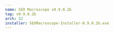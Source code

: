 ```yaml
---
name: SEO Macroscope v0.9.0.2b
tag: v0.9.0.2b
arch: 32
installer: SEOMacroscope-Installer-0.9.0.2b.exe
---
```

